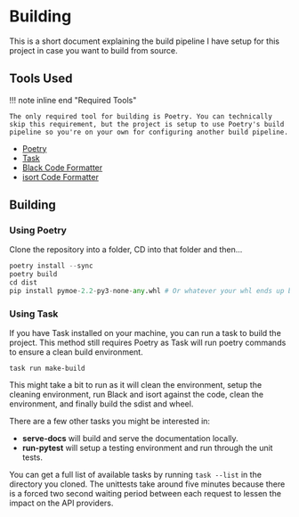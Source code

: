 # Building
This is a short document explaining the build pipeline I have setup for this project in case you want to build from source.

## Tools Used
!!! note inline end "Required Tools"

    The only required tool for building is Poetry. You can technically skip this requirement, but the project is setup to use Poetry's build pipeline so you're on your own for configuring another build pipeline.

* [Poetry](https://python-poetry.org/)
* [Task](https://taskfile.dev/)
* [Black Code Formatter](https://github.com/psf/black)
* [isort Code Formatter](https://github.com/PyCQA/isort)

## Building
### Using Poetry
Clone the repository into a folder, CD into that folder and then...
```python
poetry install --sync
poetry build
cd dist
pip install pymoe-2.2-py3-none-any.whl # Or whatever your whl ends up being named
```

### Using Task
If you have Task installed on your machine, you can run a task to build the project. This method still requires Poetry as Task will run poetry commands to ensure a clean build environment.

```
task run make-build
```

This might take a bit to run as it will clean the environment, setup the cleaning environment, run Black and isort against the code, clean the environment, and finally build the sdist and wheel.

There are a few other tasks you might be interested in:

* __serve-docs__ will build and serve the documentation locally.
* __run-pytest__ will setup a testing environment and run through the unit tests.

You can get a full list of available tasks by running `task --list` in the directory you cloned. The unittests take around five minutes because there is a forced two second waiting period between each request to lessen the impact on the API providers.